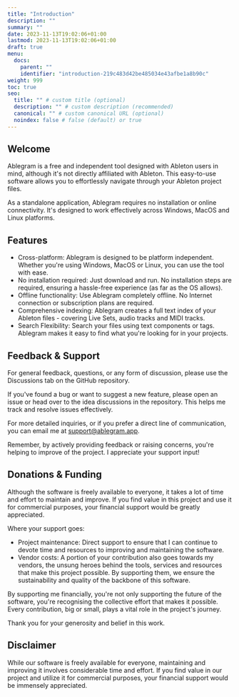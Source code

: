 ```yaml
---
title: "Introduction"
description: ""
summary: ""
date: 2023-11-13T19:02:06+01:00
lastmod: 2023-11-13T19:02:06+01:00
draft: true
menu:
  docs:
    parent: ""
    identifier: "introduction-219c483d42be485034e43afbe1a8b90c"
weight: 999
toc: true
seo:
  title: "" # custom title (optional)
  description: "" # custom description (recommended)
  canonical: "" # custom canonical URL (optional)
  noindex: false # false (default) or true
---
```


## Welcome 

Ablegram is a free and independent tool designed with Ableton users in mind, although it's not directly affiliated with Ableton. This easy-to-use software allows you to effortlessly navigate through your Ableton project files.

As a standalone application, Ablegram requires no installation or online connectivity. It's designed to work effectively across Windows, MacOS and Linux platforms.

## Features

- Cross-platform: Ablegram is designed to be platform independent. Whether you're using Windows, MacOS or Linux, you can use the tool with ease.
- No installation required: Just download and run. No installation steps are required, ensuring a hassle-free experience (as far as the OS allows).
- Offline functionality: Use Ablegram completely offline. No Internet connection or subscription plans are required.
- Comprehensive indexing: Ablegram creates a full text index of your Ableton files - covering Live Sets, audio tracks and MIDI tracks.
- Search Flexibility: Search your files using text components or tags. Ablegram makes it easy to find what you're looking for in your projects.

## Feedback & Support

For general feedback, questions, or any form of discussion, please use the Discussions tab on the GitHub repository.

If you've found a bug or want to suggest a new feature, please open an issue or head over to the idea discussions in the repository. This helps me track and resolve issues effectively.

For more detailed inquiries, or if you prefer a direct line of communication, you can email me at support@ablegram.app.

Remember, by actively providing feedback or raising concerns, you're helping to improve of the project. I appreciate your support input!

## Donations & Funding

Although the software is freely available to everyone, it takes a lot of time and effort to maintain and improve. If you find value in this project and use it for commercial purposes, your financial support would be greatly appreciated.

Where your support goes:

- Project maintenance: Direct support to ensure that I can continue to devote time and resources to improving and maintaining the software.
- Vendor costs: A portion of your contribution also goes towards my vendors, the unsung heroes behind the tools, services and resources that make this project possible. By supporting them, we ensure the sustainability and quality of the backbone of this software.

By supporting me financially, you're not only supporting the future of the software, you're recognising the collective effort that makes it possible. Every contribution, big or small, plays a vital role in the project's journey.

Thank you for your generosity and belief in this work.

## Disclaimer

While our software is freely available for everyone, maintaining and improving it involves considerable time and effort. If you find value in our project and utilize it for commercial purposes, your financial support would be immensely appreciated.